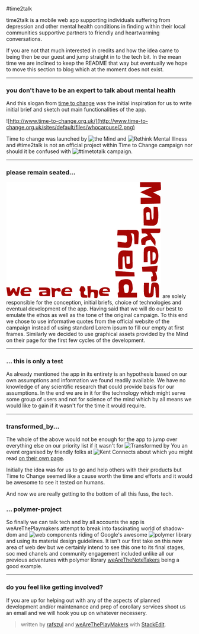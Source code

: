 #time2talk

time2talk is a mobile web app supporting individuals suffering from depression and other mental health conditions in finding within their local communities supportive partners to friendly and heartwarming conversations.

If you are not that much interested in credits and how the idea came to being then be our guest and jump straight in to the tech bit. In the mean time we are inclined to keep the README that way but eventually we hope to move this section to blog which at the moment does not exist. 

---
### you don't have to be an expert to talk about mental health

And this slogan from [time to change](http://www.time-to-change.org.uk/) was the initial inspiration for us to write initial brief and sketch out main functionalities of the app.

![http://www.time-to-change.org.uk/](http://www.time-to-change.org.uk/sites/default/files/whocarousel2.png)

Time to change was launched by ![the Mind](http://www.time-to-change.org.uk/sites/default/files/mind_logo_0_0.png) and ![Rethink Mental Illness](http://www.time-to-change.org.uk/sites/default/files/rethink_logo_1_1.png) and #time2talk is not an official project within Time to Change campaign nor should it be confused with ![#timetotalk](http://www.time-to-change.org.uk/sites/default/files/timetotalk_tattoo.jpg) campaign. 

---

### please remain seated...

![WeAreThePlaymakers](https://raw.githubusercontent.com/weAreThePlayMakers/_assets/master/png/img/wATPMLogoRed.png) are solely responsible for the conception, initial briefs, choice of technologies and eventual development of the app. Having said that we will do our best to emulate the ethos as well as the tone of the original campaign. To this end we chose to use informative quotes from the official website of the campaign instead of using standard Lorem ipsum to fill our empty at first frames. Similarly we decided to use graphical assets provided by the Mind on their page for the first few cycles of the development.

---

### ... this is only a test

As already mentioned the app in its entirety is an hypothesis based on our own assumptions and information we found readily available. We have no knowledge of any scientific research that could provide basis for our assumptions. In the end we are in it for the technology which might serve some group of users and not for science of the mind which by all means we would like to gain if it wasn't for the time it would require.

---

### transformed_by...

The whole of the above would not be enough for the app to jump over everything else on our priority list if it wasn't for ![Transformed by You](http://transformedbyyou.com/media/tby-logo-new.png) an event organised by friendly folks at ![Kent Connects](http://transformedbyyou.com/media/k-connects.jpg) about which you might read [on their own page](http://transformedbyyou.com/).

Initially the idea was for us to go and help others with their products but Time to Change seemed like a cause worth the time and efforts and it would be awesome to see it tested on humans.

And now we are really getting to the bottom of all this fuss, the tech. 

### ... polymer-project

So finally we can talk tech and by all accounts the app is weAreThePlaymakers attempt to break into fascinating world of shadow-dom and ![web components](http://webcomponents.org/img/logo.svg) riding of Google's awesome ![polymer library](https://www.polymer-project.org/images/logos/lockup.svg) and using its material design guidelines. It isn't our first take on this new area of web dev but we certainly intend to see this one to its final stages, soc med chanels and community engagement included unlike all our previous adventures with polymer library [weAreTheNoteTakers](https://github.com/weAreThePlayMakers/wearethenotetakers) being a good example.

---

### do you feel like getting involved?

If you are up for helping out with any of the aspects of planned development and/or maintenance and prep of corollary services shoot us an email and we will hook you up on whatever necessery.



> written by [rafszul](https://github.com/rafszul) and [weAreThePlayMakers](http://wearetheplaymakers.com/) with [StackEdit](https://stackedit.io/).